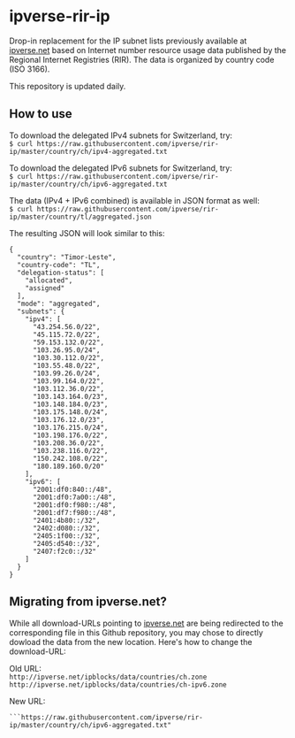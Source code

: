 # ipverse-rir-ip

Drop-in replacement for the IP subnet lists previously available at [ipverse.net](http://ipverse.net)
based on Internet number resource usage data published by the Regional Internet Registries (RIR). The data
is organized by country code (ISO 3166).

This repository is updated daily.

## How to use

To download the delegated IPv4 subnets for Switzerland, try:  
```$ curl https://raw.githubusercontent.com/ipverse/rir-ip/master/country/ch/ipv4-aggregated.txt```

To download the delegated IPv6 subnets for Switzerland, try:  
```$ curl https://raw.githubusercontent.com/ipverse/rir-ip/master/country/ch/ipv6-aggregated.txt```

The data (IPv4 + IPv6 combined) is available in JSON format as well:  
```$ curl https://raw.githubusercontent.com/ipverse/rir-ip/master/country/tl/aggregated.json```

The resulting JSON will look similar to this:  
```
{
  "country": "Timor-Leste",
  "country-code": "TL",
  "delegation-status": [
    "allocated",
    "assigned"
  ],
  "mode": "aggregated",
  "subnets": {
    "ipv4": [
      "43.254.56.0/22",
      "45.115.72.0/22",
      "59.153.132.0/22",
      "103.26.95.0/24",
      "103.30.112.0/22",
      "103.55.48.0/22",
      "103.99.26.0/24",
      "103.99.164.0/22",
      "103.112.36.0/22",
      "103.143.164.0/23",
      "103.148.184.0/23",
      "103.175.148.0/24",
      "103.176.12.0/23",
      "103.176.215.0/24",
      "103.198.176.0/22",
      "103.208.36.0/22",
      "103.238.116.0/22",
      "150.242.108.0/22",
      "180.189.160.0/20"
    ],
    "ipv6": [
      "2001:df0:840::/48",
      "2001:df0:7a00::/48",
      "2001:df0:f980::/48",
      "2001:df7:f980::/48",
      "2401:4b80::/32",
      "2402:d080::/32",
      "2405:1f00::/32",
      "2405:d540::/32",
      "2407:f2c0::/32"
    ]
  }
}
```

## Migrating from ipverse.net?

While all download-URLs pointing to [ipverse.net](http://ipverse.net) are being redirected to the corresponding file in this Github repository, you may chose to directly dowload the data from the new location. Here's how to change the download-URL:  

Old URL:  
```http://ipverse.net/ipblocks/data/countries/ch.zone```
```http://ipverse.net/ipblocks/data/countries/ch-ipv6.zone```

New URL:  
```https://raw.githubusercontent.com/ipverse/rir-ip/master/country/ch/ipv4-aggregated.txt"
```https://raw.githubusercontent.com/ipverse/rir-ip/master/country/ch/ipv6-aggregated.txt"
